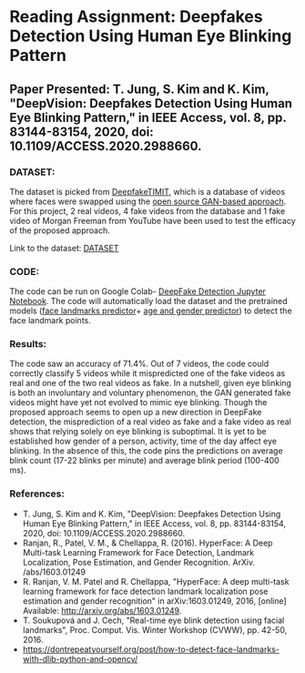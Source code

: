 # Reading Assignment: Deepfakes Detection Using Human Eye Blinking Pattern

## Paper Presented: T. Jung, S. Kim and K. Kim, "DeepVision: Deepfakes Detection Using Human Eye Blinking Pattern," in IEEE Access, vol. 8, pp. 83144-83154, 2020, doi: 10.1109/ACCESS.2020.2988660.

### DATASET:

The dataset is picked from [DeepfakeTIMIT](https://www.idiap.ch/en/scientific-research/data/deepfaketimit), which is a database of videos where faces were swapped using the [open source GAN-based approach](https://github.com/shaoanlu/faceswap-GAN). For this project, 2 real videos, 4 fake videos from the database and 1 fake video of Morgan Freeman from YouTube have been used to test the efficacy of the proposed approach. 

Link to the dataset: [DATASET](https://drive.google.com/drive/folders/1qezSKCqbi2X_SOFHyPpTE1MMt5UEU3WN?usp=drive_link)

### CODE:

The code can be run on Google Colab- [DeepFake Detection Jupyter Notebook](https://colab.research.google.com/github/anannyamathur/SIV895-Special-Module-on-Intelligent-Info-Processing/blob/main/detection.ipynb). The code will automatically load the dataset and the pretrained models ([face landmarks predictor](https://github.com/JeffTrain/selfie/raw/master/shape_predictor_68_face_landmarks.dat )+ [age and gender predictor](https://drive.google.com/drive/folders/1Lb0bRQj-Tdrn5LFy9UjNMfd8r4Tp6UIb?usp=drive_link )) to detect the face landmark points. 

### Results:

The code saw an accuracy of 71.4%. Out of 7 videos, the code could correctly classify 5 videos while it mispredicted one of the fake videos as real and one of the two real videos as fake. In a nutshell, given eye blinking is both an involuntary and voluntary phenomenon, the GAN generated fake videos might have yet not evolved to mimic eye blinking. Though the proposed approach seems to open up a new direction in DeepFake detection, the misprediction of a real video as fake and a fake video as real shows that relying solely on eye blinking is suboptimal. It is yet to be established how gender of a person, activity, time of the day affect eye blinking. In the absence of this, the code pins the predictions on average blink count (17-22 blinks per minute) and average blink period (100-400 ms). 

### References:
- T. Jung, S. Kim and K. Kim, "DeepVision: Deepfakes Detection Using Human Eye Blinking Pattern," in IEEE Access, vol. 8, pp. 83144-83154, 2020, doi: 10.1109/ACCESS.2020.2988660.
- Ranjan, R., Patel, V. M., & Chellappa, R. (2016). HyperFace: A Deep Multi-task Learning Framework for Face Detection, Landmark Localization, Pose Estimation, and Gender Recognition. ArXiv. /abs/1603.01249
- R. Ranjan, V. M. Patel and R. Chellappa, "HyperFace: A deep multi-task learning framework for face detection landmark localization pose estimation and gender recognition" in arXiv:1603.01249, 2016, [online] Available: http://arxiv.org/abs/1603.01249.
- T. Soukupová and J. Cech, "Real-time eye blink detection using facial landmarks", Proc. Comput. Vis. Winter Workshop (CVWW), pp. 42-50, 2016. 
- https://dontrepeatyourself.org/post/how-to-detect-face-landmarks-with-dlib-python-and-opencv/ 

